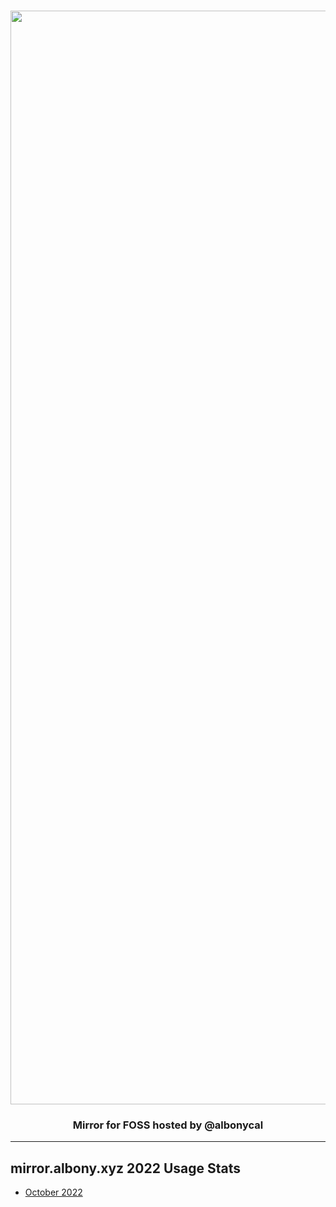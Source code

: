<h1 align="center">
    <a href="https://mirror.albony.xyz"><img src="https://blog.albony.xyz/mirror.png" width="1750px"alt="< mirror.albony.xyz >"></a>
</h1>
 
<h3 align="center">Mirror for FOSS hosted by @albonycal</h3>

---

## mirror.albony.xyz 2022 Usage Stats

* [October 2022](October_2022.md)
